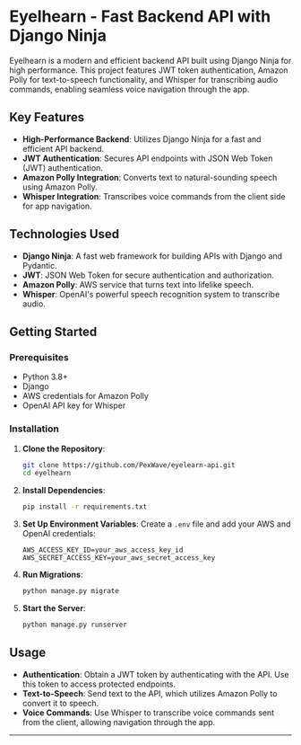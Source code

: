 
# Eyelhearn - Fast Backend API with Django Ninja

Eyelhearn is a modern and efficient backend API built using Django Ninja for high performance. This project features JWT token authentication, Amazon Polly for text-to-speech functionality, and Whisper for transcribing audio commands, enabling seamless voice navigation through the app.

## Key Features

- **High-Performance Backend**: Utilizes Django Ninja for a fast and efficient API backend.
- **JWT Authentication**: Secures API endpoints with JSON Web Token (JWT) authentication.
- **Amazon Polly Integration**: Converts text to natural-sounding speech using Amazon Polly.
- **Whisper Integration**: Transcribes voice commands from the client side for app navigation.

## Technologies Used

- **Django Ninja**: A fast web framework for building APIs with Django and Pydantic.
- **JWT**: JSON Web Token for secure authentication and authorization.
- **Amazon Polly**: AWS service that turns text into lifelike speech.
- **Whisper**: OpenAI's powerful speech recognition system to transcribe audio.

## Getting Started

### Prerequisites

- Python 3.8+
- Django
- AWS credentials for Amazon Polly
- OpenAI API key for Whisper

### Installation

1. **Clone the Repository**:
    ```bash
    git clone https://github.com/PexWave/eyelearn-api.git
    cd eyelhearn
    ```

2. **Install Dependencies**:
    ```bash
    pip install -r requirements.txt
    ```

3. **Set Up Environment Variables**:
    Create a `.env` file and add your AWS and OpenAI credentials:
    ```env
    AWS_ACCESS_KEY_ID=your_aws_access_key_id
    AWS_SECRET_ACCESS_KEY=your_aws_secret_access_key
    ```

4. **Run Migrations**:
    ```bash
    python manage.py migrate
    ```

5. **Start the Server**:
    ```bash
    python manage.py runserver
    ```

## Usage

- **Authentication**: Obtain a JWT token by authenticating with the API. Use this token to access protected endpoints.
- **Text-to-Speech**: Send text to the API, which utilizes Amazon Polly to convert it to speech.
- **Voice Commands**: Use Whisper to transcribe voice commands sent from the client, allowing navigation through the app.


---

